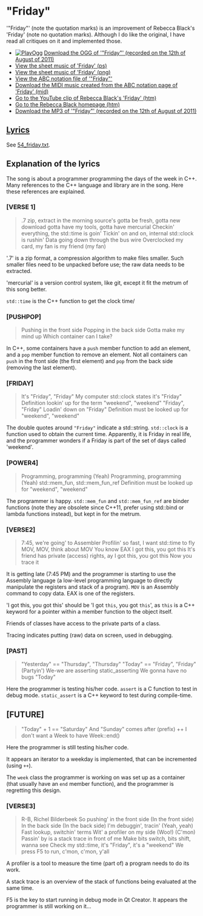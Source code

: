 # "Friday"

'"Friday"' (note the quotation marks) is an
improvement of Rebecca Black's 'Friday' (note no quotation marks).
Although I do like the original, I have read all critiques on it and
implemented those.

- [![PlayOgg](http://static.fsf.org/playogg/Play_ogg_80x15.png "I support PlayOgg!")](http://playogg.org)
  [Download the OGG of '"Friday"' (recorded on the 12th of August of 2011)](http://www.richelbilderbeek.nl/CD07_Friday20110812.ogg)
- [View the sheet music of 'Friday' (ps)](54_friday.ps)
- [View the sheet music of 'Friday' (png)](54_friday.png)
- [View the ABC notation file of '"Friday"'](54_friday.abc)
- [Download the MIDI music created from the ABC notation page of 'Friday' (mid)](http://www.richelbilderbeek.nl/SongFriday.mid)
- [Go to the YouTube clip of Rebecca Black's 'Friday' (htm)](https://youtu.be/kfVsfOSbJY0)
- [Go to the Rebecca Black homepage (htm)](http://rebeccablackonline.com)
- [Download the MP3 of '"Friday"' (recorded on the 12th of August of 2011)](http://www.richelbilderbeek.nl/CD07_Friday20110812.mp3)

## [Lyrics](54_friday.txt)

See [54_friday.txt](54_friday.txt).

## Explanation of the lyrics

The song is about a programmer programming the days of the week
in C++. Many references to the C++ language and library are
in the song. Here these references are explained.

### [VERSE 1]

> .7 zip, extract in the morning
> source's gotta be fresh, gotta new download
> gotta have my tools, gotta have mercurial
> Checkin' everything, the std::time is goin'
> Tickin' on and on, internal std::clock is rushin'
> Data going down through the bus wire
> Overclocked my card, my fan is my friend (my fan)

'.7' is a zip format, a compression algorithm to make files
smaller. Such smaller files need to be unpacked before use; the raw
data needs to be extracted.

'mercurial' is a version control system, like git, except
it fit the metrum of this song better.

`std::time` is the C++ function to get the clock time/

### [PUSHPOP]

> Pushing in the front side
> Popping in the back side
> Gotta make my mind up
> Which container can I take?

In C++, some containers have a `push` member function to add an element,
and a `pop` member function to remove an element. Not all containers can
`push` in the front side (the first element) and `pop` from the back
side (removing the last element).

### [FRIDAY]

> It's "Friday", "Friday"
> My computer std::clock states it's "Friday"
> Definition lookin' up for the term "weekend", "weekend"
> "Friday", "Friday"
> Loadin' down on "Friday"
> Definition must be looked up for "weekend", "weekend"

The double quotes around `"Friday"` indicate a std::string.
`std::clock` is a function used to obtain the current time.
Apparently, it is Friday in real life, and the programmer
wonders if a Friday is part of the set of days called 'weekend'.

### [POWER4]

> Programming, programming (Yeah)
> Programming, programming (Yeah)
> std::mem_fun, std::mem_fun_ref
> Definition must be looked up for "weekend", "weekend"

The programmer is happy.
`std::mem_fun` and `std::mem_fun_ref` are
binder functions (note they are obsolete since C++11,
prefer using std::bind or lambda functions instead),
but kept in for the metrum.

### [VERSE2]

> 7:45, we're going' to Assembler
> Profilin' so fast, I want std::time to fly
> MOV, MOV, think about MOV
> You know EAX
> I got this, you got this
> It's friend has private (access) rights, ay
> I got this, you got this
> Now you trace it

It is getting late (7:45 PM) and the programmer is
starting to use the Assembly language (a low-level
programming language to directly manipulate the
registers and stack of a program). `MOV` is an Assembly
command to copy data. EAX is one of the registers.

'I got this, you got this' should be 'I got `this`, you got `this`',
as `this` is a C++ keyword for a pointer
within a member function to the object itself.

Friends of classes have access to the private parts of a class.

Tracing indicates putting (raw) data on screen, used in debugging.

### [PAST]

> "Yesterday" == "Thursday", "Thursday"
> "Today" == "Friday", "Friday" (Partyin')
> We-we are asserting
> static_asserting
> We gonna have no bugs "Today"

Here the programmer is testing his/her code.
`assert` is a C function to test in debug mode.
`static_assert` is a C++ keyword to test during compile-time.

## [FUTURE]

> "Today" + 1 == "Saturday"
> And "Sunday" comes after (prefix) ++
> I don't want a Week to have Week::end()

Here the programmer is still testing his/her code.

It appears an iterator to a weekday is implemented, that can
be incremented (using `++`).

The `week` class the programmer is working on was set up as a
container (that usually have an `end` member function), and the
programmer is regretting this design.

### [VERSE3]

> R-B, Richel Bilderbeek
> So pushing' in the front side (In the front side)
> In the back side (In the back side)
> I'm debuggin', tracin' (Yeah, yeah)
> Fast lookup, switchin' terms
> Wit' a profiler on my side (Woo!)
> (C'mon) Passin' by is a stack trace in front of me
> Make bits switch, bits shift, wanna see
> Check my std::time, it's "Friday", it's a "weekend"
> We press F5 to run, c'mon, c'mon, y'all

A profiler is a tool to measure the time (part of) a program
needs to do its work.

A stack trace is an overview of the stack of functions
being evaluated at the same time.

F5 is the key to start running in debug mode in Qt Creator.
It appears the programmer is still working on it...
